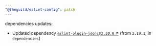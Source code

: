 ```yaml
---
"@theguild/eslint-config": patch
---
```

dependencies updates:
  - Updated dependency [`eslint-plugin-jsonc@2.20.0` ↗︎](https://www.npmjs.com/package/eslint-plugin-jsonc/v/2.20.0) (from `2.19.1`, in `dependencies`)
